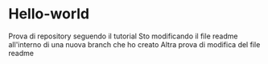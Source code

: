 # Hello-world
Prova di repository seguendo il tutorial
Sto modificando il file readme all'interno di una nuova branch che ho creato 
Altra prova di modifica del file readme